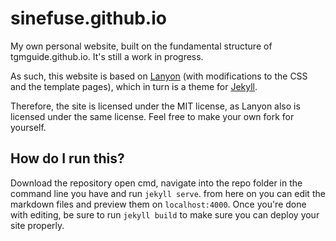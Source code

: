 # sinefuse.github.io

My own personal website, built on the fundamental structure of tgmguide.github.io. It's still a work in progress.

As such, this website is based on [Lanyon](https://lanyon.getpoole.com/) (with modifications to the CSS and the template pages), which in turn is a theme for [Jekyll](https://jekyllrb.com).

Therefore, the site is licensed under the MIT license, as Lanyon also is licensed under the same license. Feel free to make your own fork for yourself.

## How do I run this?

Download the repository open cmd, navigate into the repo folder in the command line you have and run `jekyll serve`. from here on you can edit the markdown files and preview them on `localhost:4000`. Once you're done with editing, be sure to run `jekyll build` to make sure you can deploy your site properly.
